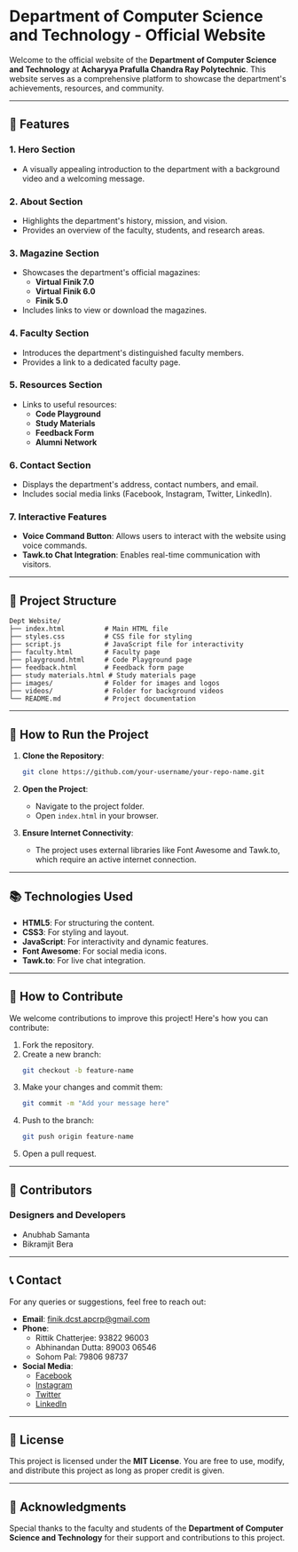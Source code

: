
# Department of Computer Science and Technology - Official Website

Welcome to the official website of the **Department of Computer Science and Technology** at **Acharyya Prafulla Chandra Ray Polytechnic**. This website serves as a comprehensive platform to showcase the department's achievements, resources, and community.

---

## 🌟 Features

### 1. **Hero Section**
- A visually appealing introduction to the department with a background video and a welcoming message.

### 2. **About Section**
- Highlights the department's history, mission, and vision.
- Provides an overview of the faculty, students, and research areas.

### 3. **Magazine Section**
- Showcases the department's official magazines:
  - **Virtual Finik 7.0**
  - **Virtual Finik 6.0**
  - **Finik 5.0**
- Includes links to view or download the magazines.

### 4. **Faculty Section**
- Introduces the department's distinguished faculty members.
- Provides a link to a dedicated faculty page.

### 5. **Resources Section**
- Links to useful resources:
  - **Code Playground**
  - **Study Materials**
  - **Feedback Form**
  - **Alumni Network**

### 6. **Contact Section**
- Displays the department's address, contact numbers, and email.
- Includes social media links (Facebook, Instagram, Twitter, LinkedIn).

### 7. **Interactive Features**
- **Voice Command Button**: Allows users to interact with the website using voice commands.
- **Tawk.to Chat Integration**: Enables real-time communication with visitors.

---

## 📂 Project Structure

```
Dept Website/
├── index.html          # Main HTML file
├── styles.css          # CSS file for styling
├── script.js           # JavaScript file for interactivity
├── faculty.html        # Faculty page
├── playground.html     # Code Playground page
├── feedback.html       # Feedback form page
├── study materials.html # Study materials page
├── images/             # Folder for images and logos
├── videos/             # Folder for background videos
└── README.md           # Project documentation
```

---

## 🚀 How to Run the Project

1. **Clone the Repository**:
   ```bash
   git clone https://github.com/your-username/your-repo-name.git
   ```
2. **Open the Project**:
   - Navigate to the project folder.
   - Open `index.html` in your browser.

3. **Ensure Internet Connectivity**:
   - The project uses external libraries like Font Awesome and Tawk.to, which require an active internet connection.

---

## 📚 Technologies Used

- **HTML5**: For structuring the content.
- **CSS3**: For styling and layout.
- **JavaScript**: For interactivity and dynamic features.
- **Font Awesome**: For social media icons.
- **Tawk.to**: For live chat integration.

---

## 📖 How to Contribute

We welcome contributions to improve this project! Here's how you can contribute:
1. Fork the repository.
2. Create a new branch:
   ```bash
   git checkout -b feature-name
   ```
3. Make your changes and commit them:
   ```bash
   git commit -m "Add your message here"
   ```
4. Push to the branch:
   ```bash
   git push origin feature-name
   ```
5. Open a pull request.

---

## 👥 Contributors

### **Designers and Developers**
- Anubhab Samanta
- Bikramjit Bera

---

## 📞 Contact

For any queries or suggestions, feel free to reach out:
- **Email**: finik.dcst.apcrp@gmail.com
- **Phone**:
  - Rittik Chatterjee: 93822 96003
  - Abhinandan Dutta: 89003 06546
  - Sohom Pal: 79806 98737
- **Social Media**:
  - [Facebook](https://www.facebook.com/finik.dcst.apcrp?mibextid=ZbWKwL)
  - [Instagram](https://www.instagram.com/finik.dcst.apcrp1/)
  - [Twitter](https://x.com/finik_dcst?lang=bn)
  - [LinkedIn](https://www.linkedin.com/groups/14605049)

---

## 📄 License

This project is licensed under the **MIT License**. You are free to use, modify, and distribute this project as long as proper credit is given.

---

## 🌟 Acknowledgments

Special thanks to the faculty and students of the **Department of Computer Science and Technology** for their support and contributions to this project.
```

